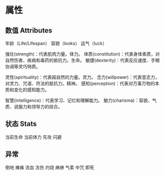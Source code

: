 # 属性

## 数值 Attributes

年龄（Life/Lifespan）
容貌（looks）
运气（luck）

强壮(strength)：代表肌肉力量。体力。
体质(constitution)：代表身体素质，对自然伤害、疾病和毒药的抵抗力。生命。
敏捷(dexterity)：代表反应速度、手眼协调等灵巧特质。

灵性(spirituality)：代表超自然的力量。灵力。
念力(willpower)：代表意志力，对灵力、咒语、符法的抵抗力。精神。
感知(perception)：代表对万事万物的本质和变化的感知能力。

智慧(intelligence)：代表学习、记忆和理解能力。
魅力(charisma)：容貌、气质、说服力和领导力的综合。

## 状态 Stats

当前生命
当前体力
先攻
闪避

## 异常

倒地 瘫痪 流血 冻伤 灼烧 麻痹 气紊 中咒 即死
